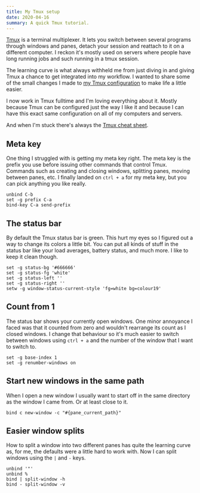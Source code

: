 ```yaml
---
title: My Tmux setup
date: 2020-04-16
summary: A quick Tmux tutorial.
---
```


[Tmux](https://github.com/tmux/tmux/wiki) is a terminal multiplexer. It lets you switch between several programs through windows and panes, detach your session and reattach to it on a different computer. I reckon it's mostly used on servers where people have long running jobs and such running in a tmux session.

The learning curve is what always withheld me from just diving in and giving Tmux a chance to get integrated into my workflow. I wanted to share some of the small changes I made to [my Tmux configuration](https://github.com/mijndert/dotfiles) to make life a little easier.

<!--more-->

I now work in Tmux fulltime and I'm loving everything about it. Mostly because Tmux can be configured just the way I like it and because I can have this exact same configuration on all of my computers and servers.

And when I'm stuck there's always the [Tmux cheat sheet](https://tmuxcheatsheet.com/).

## Meta key

One thing I struggled with is getting my meta key right. The meta key is the prefix you use before issuing other commands that control Tmux. Commands such as creating and closing windows, splitting panes, moving between panes, etc. I finally landed on `ctrl + a` for my meta key, but you can pick anything you like really.

```
unbind C-b
set -g prefix C-a
bind-key C-a send-prefix
```

## The status bar

By default the Tmux status bar is green. This hurt my eyes so I figured out a way to change its colors a little bit. You can put all kinds of stuff in the status bar like your load averages, battery status, and much more. I like to keep it clean though.

```
set -g status-bg '#666666'
set -g status-fg 'white'
set -g status-left ''
set -g status-right ''
setw -g window-status-current-style 'fg=white bg=colour19'
```

## Count from 1

The status bar shows your currently open windows. One minor annoyance I faced was that it counted from zero and wouldn't rearrange its count as I closed windows. I change that behaviour so it's much easier to switch between windows using `ctrl + a` and the number of the window that I want to switch to.

```
set -g base-index 1
set -g renumber-windows on
```

## Start new windows in the same path

When I open a new window I usually want to start off in the same directory as the window I came from. Or at least close to it.

```
bind c new-window -c "#{pane_current_path}"
```

## Easier window splits

How to split a window into two different panes has quite the learning curve as, for me, the defaults were a little hard to work with. Now I can split windows using the `|` and `-` keys.

```
unbind '"'
unbind %
bind | split-window -h
bind - split-window -v
```
